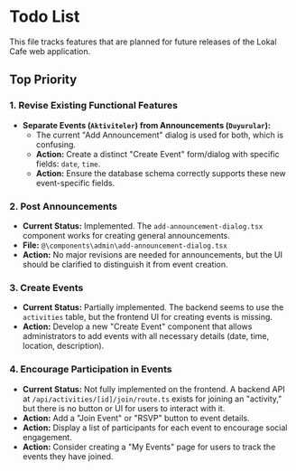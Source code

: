 # Todo List

This file tracks features that are planned for future releases of the Lokal Cafe web application.

## Top Priority
### 1. Revise Existing Functional Features

*   **Separate Events (`Aktiviteler`) from Announcements (`Duyurular`):**
    *   The current "Add Announcement" dialog is used for both, which is confusing.
    *   **Action:** Create a distinct "Create Event" form/dialog with specific fields: `date`, `time`.
    *   **Action:** Ensure the database schema correctly supports these new event-specific fields.

### 2. Post Announcements

*   **Current Status:** Implemented. The `add-announcement-dialog.tsx` component works for creating general announcements.
*   **File:** `@\components\admin\add-announcement-dialog.tsx`
*   **Action:** No major revisions are needed for announcements, but the UI should be clarified to distinguish it from event creation.

### 3. Create Events

*   **Current Status:** Partially implemented. The backend seems to use the `activities` table, but the frontend UI for creating events is missing.
*   **Action:** Develop a new "Create Event" component that allows administrators to add events with all necessary details (date, time, location, description).

### 4. Encourage Participation in Events

*   **Current Status:** Not fully implemented on the frontend. A backend API at `/api/activities/[id]/join/route.ts` exists for joining an "activity," but there is no button or UI for users to interact with it.
*   **Action:** Add a "Join Event" or "RSVP" button to event details.
*   **Action:** Display a list of participants for each event to encourage social engagement.
*   **Action:** Consider creating a "My Events" page for users to track the events they have joined.